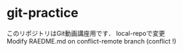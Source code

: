 # git-practice
このリポジトリはGit動画講座用です．
local-repoで変更  
Modify RAEDME.md on conflict-remote branch (conflict !)
